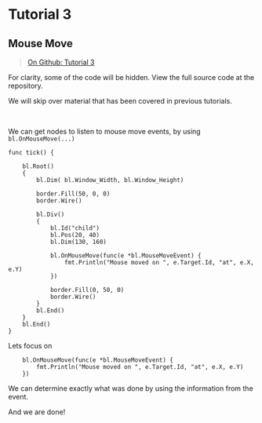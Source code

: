 # Tutorial 3

## Mouse Move

> [On Github: Tutorial 3](tutorial-03-MouseMove)

For clarity, some of the code will be hidden.  View the full source code at the repository.

We will skip over material that has been covered in previous tutorials.

&nbsp;

We can get nodes to listen to mouse move events, by using `bl.OnMouseMove(...)`

```
func tick() {

	bl.Root()
	{
		bl.Dim( bl.Window_Width, bl.Window_Height)

		border.Fill(50, 0, 0)
		border.Wire()

		bl.Div()
		{
			bl.Id("child")
			bl.Pos(20, 40)
			bl.Dim(130, 160)

			bl.OnMouseMove(func(e *bl.MouseMoveEvent) {
				fmt.Println("Mouse moved on ", e.Target.Id, "at", e.X, e.Y)
			})

			border.Fill(0, 50, 0)
			border.Wire()
		}
		bl.End()
	}
	bl.End()
}
```

Lets focus on

```
	bl.OnMouseMove(func(e *bl.MouseMoveEvent) {
		fmt.Println("Mouse moved on ", e.Target.Id, "at", e.X, e.Y)
	})
```

We can determine exactly what was done by using the information from the event.

And we are done!


